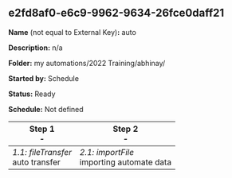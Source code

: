 ## e2fd8af0-e6c9-9962-9634-26fce0daff21

**Name** (not equal to External Key)**:** auto

**Description:** n/a

**Folder:** my automations/2022 Training/abhinay/

**Started by:** Schedule

**Status:** Ready

**Schedule:** Not defined

| Step 1<br>_-_ | Step 2<br>_-_ |
| --- | --- |
| _1.1: fileTransfer_<br>auto transfer | _2.1: importFile_<br>importing automate data |
